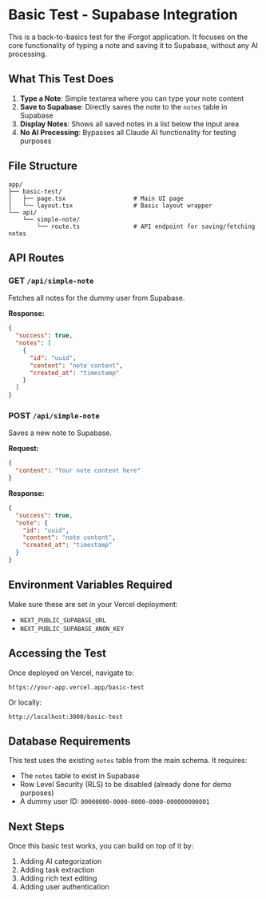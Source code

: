# Basic Test - Supabase Integration

This is a back-to-basics test for the iForgot application. It focuses on the core functionality of typing a note and saving it to Supabase, without any AI processing.

## What This Test Does

1. **Type a Note**: Simple textarea where you can type your note content
2. **Save to Supabase**: Directly saves the note to the `notes` table in Supabase
3. **Display Notes**: Shows all saved notes in a list below the input area
4. **No AI Processing**: Bypasses all Claude AI functionality for testing purposes

## File Structure

```
app/
├── basic-test/
│   ├── page.tsx                   # Main UI page
│   └── layout.tsx                 # Basic layout wrapper
└── api/
    └── simple-note/
        └── route.ts               # API endpoint for saving/fetching notes
```

## API Routes

### GET `/api/simple-note`
Fetches all notes for the dummy user from Supabase.

**Response:**
```json
{
  "success": true,
  "notes": [
    {
      "id": "uuid",
      "content": "note content",
      "created_at": "timestamp"
    }
  ]
}
```

### POST `/api/simple-note`
Saves a new note to Supabase.

**Request:**
```json
{
  "content": "Your note content here"
}
```

**Response:**
```json
{
  "success": true,
  "note": {
    "id": "uuid",
    "content": "note content",
    "created_at": "timestamp"
  }
}
```

## Environment Variables Required

Make sure these are set in your Vercel deployment:
- `NEXT_PUBLIC_SUPABASE_URL`
- `NEXT_PUBLIC_SUPABASE_ANON_KEY`

## Accessing the Test

Once deployed on Vercel, navigate to:
```
https://your-app.vercel.app/basic-test
```

Or locally:
```
http://localhost:3000/basic-test
```

## Database Requirements

This test uses the existing `notes` table from the main schema. It requires:
- The `notes` table to exist in Supabase
- Row Level Security (RLS) to be disabled (already done for demo purposes)
- A dummy user ID: `00000000-0000-0000-0000-000000000001`

## Next Steps

Once this basic test works, you can build on top of it by:
1. Adding AI categorization
2. Adding task extraction
3. Adding rich text editing
4. Adding user authentication

